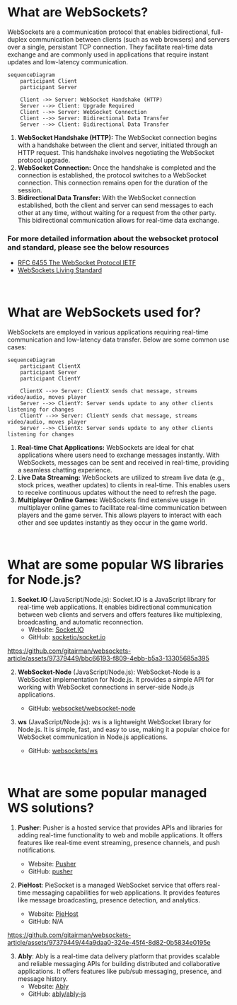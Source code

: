# What are WebSockets?
WebSockets are a communication protocol that enables bidirectional, full-duplex communication between clients (such as web browsers) and servers over a single, persistant TCP connection. They facilitate real-time data exchange and are commonly used in applications that require instant updates and low-latency communication.

```mermaid
sequenceDiagram
    participant Client
    participant Server

    Client ->> Server: WebSocket Handshake (HTTP)
    Server -->> Client: Upgrade Required
    Client -->> Server: WebSocket Connection
    Client -->> Server: Bidirectional Data Transfer
    Server -->> Client: Bidirectional Data Transfer
```
1. **WebSocket Handshake (HTTP):** The WebSocket connection begins with a handshake between the client and server, initiated through an HTTP request. This handshake involves negotiating the WebSocket protocol upgrade.
2. **WebSocket Connection:** Once the handshake is completed and the connection is established, the protocol switches to a WebSocket connection. This connection remains open for the duration of the session.
3. **Bidirectional Data Transfer:** With the WebSocket connection established, both the client and server can send messages to each other at any time, without waiting for a request from the other party. This bidirectional communication allows for real-time data exchange.

### For more detailed information about the websocket protocol and standard, please see the below resources

- [RFC 6455 The WebSocket Protocol IETF](https://datatracker.ietf.org/doc/html/rfc6455)
- [WebSockets Living Standard](https://websockets.spec.whatwg.org/)

&nbsp;

# What are WebSockets used for?
WebSockets are employed in various applications requiring real-time communication and low-latency data transfer. Below are some common use cases:

```mermaid
sequenceDiagram
    participant ClientX
    participant Server
    participant ClientY

    ClientX -->> Server: ClientX sends chat message, streams video/audio, moves player
    Server -->> ClientY: Server sends update to any other clients listening for changes
    ClientY -->> Server: ClientY sends chat message, streams video/audio, moves player
    Server -->> ClientX: Server sends update to any other clients listening for changes
```
1. **Real-time Chat Applications:** WebSockets are ideal for chat applications where users need to exchange messages instantly. With WebSockets, messages can be sent and received in real-time, providing a seamless chatting experience.
2. **Live Data Streaming:** WebSockets are utilized to stream live data (e.g., stock prices, weather updates) to clients in real-time. This enables users to receive continuous updates without the need to refresh the page.
3. **Multiplayer Online Games:** WebSockets find extensive usage in multiplayer online games to facilitate real-time communication between players and the game server. This allows players to interact with each other and see updates instantly as they occur in the game world.


&nbsp;


# What are some popular WS libraries for Node.js?

1. **Socket.IO** (JavaScript/Node.js):
Socket.IO is a JavaScript library for real-time web applications. It enables bidirectional communication between web clients and servers and offers features like multiplexing, broadcasting, and automatic reconnection.
    - Website: [Socket.IO](https://socket.io/)
    - GitHub: [socketio/socket.io](https://github.com/socketio/socket.io)
  



https://github.com/gitairman/websockets-article/assets/97379449/bbc66193-f809-4ebb-b5a3-13305685a395




2. **WebSocket-Node** (JavaScript/Node.js):
WebSocket-Node is a WebSocket implementation for Node.js. It provides a simple API for working with WebSocket connections in server-side Node.js applications.
    - GitHub: [websocket/websocket-node](https://github.com/websocket/websocket-node)

3. **ws** (JavaScript/Node.js):
ws is a lightweight WebSocket library for Node.js. It is simple, fast, and easy to use, making it a popular choice for WebSocket communication in Node.js applications.
    - GitHub: [websockets/ws](https://github.com/websockets/ws)


&nbsp;


# What are some popular managed WS solutions?

1. **Pusher**:
Pusher is a hosted service that provides APIs and libraries for adding real-time functionality to web and mobile applications. It offers features like real-time event streaming, presence channels, and push notifications.
    - Website: [Pusher](https://pusher.com/)
    - GitHub: [pusher](https://github.com/pusher)

2. **PieHost**:
PieSocket is a managed WebSocket service that offers real-time messaging capabilities for web applications. It provides features like message broadcasting, presence detection, and analytics.
    - Website: [PieHost](https://www.piehost.com/)
    - GitHub: N/A



https://github.com/gitairman/websockets-article/assets/97379449/44a9daa0-324e-45f4-8d82-0b5834e0195e




3. **Ably**:
Ably is a real-time data delivery platform that provides scalable and reliable messaging APIs for building distributed and collaborative applications. It offers features like pub/sub messaging, presence, and message history.
    - Website: [Ably](https://www.ably.io/)
    - GitHub: [ably/ably-js](https://github.com/ably/ably-js)

